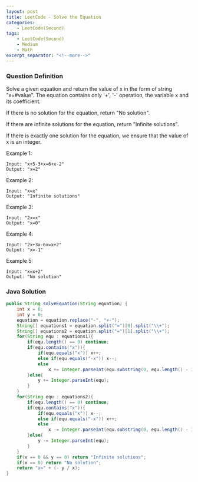 ```yaml
---
layout: post
title: LeetCode - Solve the Equation
categories:
    - LeetCode(Second)
tags:
    - LeetCode(Second)
    - Medium
    - Math
excerpt_separator: "<!--more-->"
---
```


### Question Definition
Solve a given equation and return the value of x in the form of string "x=#value". The equation contains only '+', '-' operation, the variable x and its coefficient.

If there is no solution for the equation, return "No solution".

If there are infinite solutions for the equation, return "Infinite solutions".

If there is exactly one solution for the equation, we ensure that the value of x is an integer.
<!--more-->

Example 1:
```
Input: "x+5-3+x=6+x-2"
Output: "x=2"
```
Example 2:
```
Input: "x=x"
Output: "Infinite solutions"
```
Example 3:
```
Input: "2x=x"
Output: "x=0"
```
Example 4:
```
Input: "2x+3x-6x=x+2"
Output: "x=-1"
```
Example 5:
```
Input: "x=x+2"
Output: "No solution"
```
### Java Solution
```java
public String solveEquation(String equation) {
    int x = 0;
    int y = 0;
    equation = equation.replace("-", "+-");
    String[] equations1 = equation.split("=")[0].split("\\+");
    String[] equations2 = equation.split("=")[1].split("\\+");
    for(String equ : equations1){
        if(equ.length() == 0) continue;
        if(equ.contains("x")){
            if(equ.equals("x")) x++;
            else if(equ.equals("-x")) x--;
            else
                x += Integer.parseInt(equ.substring(0, equ.length() - 1));
        }else{
            y += Integer.parseInt(equ);
        }
    }
    for(String equ : equations2){
        if(equ.length() == 0) continue;
        if(equ.contains("x")){
            if(equ.equals("x")) x--;
            else if(equ.equals("-x")) x++;
            else
                x -= Integer.parseInt(equ.substring(0, equ.length() - 1));
        }else{
            y -= Integer.parseInt(equ);
        }
    }
    if(x == 0 && y == 0) return "Infinite solutions";
    if(x == 0) return "No solution";
    return "x=" + (- y / x);
}
```
